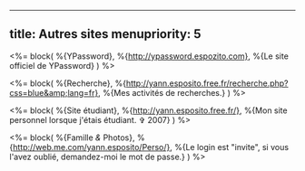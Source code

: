 ----- 
title: Autres sites
menupriority: 5
-----
<%= block( %{YPassword}, 
    %{http://ypassword.espozito.com}, 
    %{Le site officiel de YPassword} 
) %>

<%= block( %{Recherche}, 
    %{http://yann.esposito.free.fr/recherche.php?css=blue&amp;lang=fr}, 
    %{Mes activités de recherches.} 
) %>

<%= block( %{Site étudiant}, 
    %{http://yann.esposito.free.fr/}, 
    %{Mon site personnel lorsque j'étais étudiant. &#x271E; 2007} 
) %>

<%= block( %{Famille <em>&amp;</em> Photos}, 
    %{http://web.me.com/yann.esposito/Perso/}, 
    %{Le login est "invite", si vous l'avez oublié, demandez-moi le mot de passe.} 
) %>

<div class="flush"></div>

